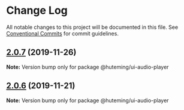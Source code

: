 # Change Log

All notable changes to this project will be documented in this file.
See [Conventional Commits](https://conventionalcommits.org) for commit guidelines.

## [2.0.7](https://github.com/huteming/huteming-ui/compare/@huteming/ui-audio-player@2.0.6...@huteming/ui-audio-player@2.0.7) (2019-11-26)

**Note:** Version bump only for package @huteming/ui-audio-player





## [2.0.6](https://github.com/huteming/huteming-ui/compare/@huteming/ui-audio-player@2.0.5...@huteming/ui-audio-player@2.0.6) (2019-11-21)

**Note:** Version bump only for package @huteming/ui-audio-player
